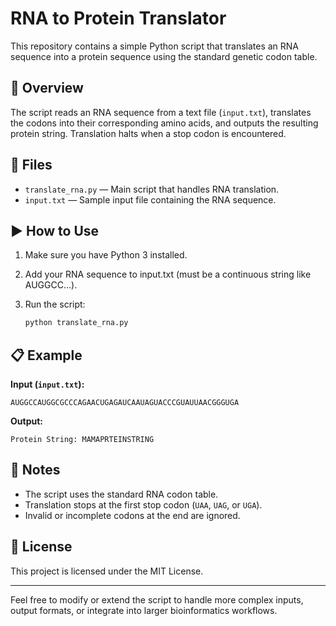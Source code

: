 # RNA to Protein Translator

This repository contains a simple Python script that translates an RNA sequence into a protein sequence using the standard genetic codon table.

## 🧬 Overview

The script reads an RNA sequence from a text file (`input.txt`), translates the codons into their corresponding amino acids, and outputs the resulting protein string. Translation halts when a stop codon is encountered.

## 📂 Files

- `translate_rna.py` — Main script that handles RNA translation.
- `input.txt` — Sample input file containing the RNA sequence.

## ▶️ How to Use

1. Make sure you have Python 3 installed.

2. Add your RNA sequence to input.txt (must be a continuous string like AUGGCC...).

3. Run the script:
   ```bash
   python translate_rna.py
   ```

## 📋 Example

**Input (********`input.txt`********):**

```
AUGGCCAUGGCGCCCAGAACUGAGAUCAAUAGUACCCGUAUUAACGGGUGA
```

**Output:**

```
Protein String: MAMAPRTEINSTRING
```

## 📜 Notes

- The script uses the standard RNA codon table.
- Translation stops at the first stop codon (`UAA`, `UAG`, or `UGA`).
- Invalid or incomplete codons at the end are ignored.

## 📜 License

This project is licensed under the MIT License.

---

Feel free to modify or extend the script to handle more complex inputs, output formats, or integrate into larger bioinformatics workflows.

